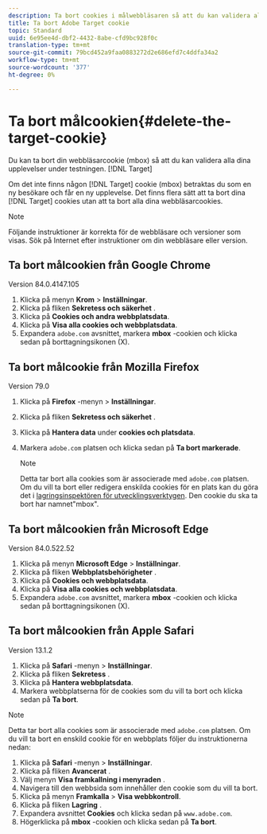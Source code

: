 ```yaml
---
description: Ta bort cookies i målwebbläsaren så att du kan validera alla dina upplevelser.
title: Ta bort Adobe Target cookie
topic: Standard
uuid: 6e95ee4d-dbf2-4432-8abe-cfd9bc928f0c
translation-type: tm+mt
source-git-commit: 79bcd452a9faa0883272d2e686efd7c4ddfa34a2
workflow-type: tm+mt
source-wordcount: '377'
ht-degree: 0%

---
```



# Ta bort målcookien{#delete-the-target-cookie}

Du kan ta bort din webbläsarcookie (mbox) så att du kan validera alla dina upplevelser under testningen. [!DNL Target]

Om det inte finns någon [!DNL Target] cookie (mbox) betraktas du som en ny besökare och får en ny upplevelse. Det finns flera sätt att ta bort dina [!DNL Target] cookies utan att ta bort alla dina webbläsarcookies.

>[!NOTE]
>
>Följande instruktioner är korrekta för de webbläsare och versioner som visas. Sök på Internet efter instruktioner om din webbläsare eller version.

## Ta bort målcookien från Google Chrome

Version 84.0.4147.105

1. Klicka på menyn **Krom** > **Inställningar**.
1. Klicka på fliken **Sekretess och säkerhet** .
1. Klicka på **Cookies och andra webbplatsdata**.
1. Klicka på **Visa alla cookies och webbplatsdata**.
1. Expandera `adobe.com` avsnittet, markera **mbox** -cookien och klicka sedan på borttagningsikonen (X).

## Ta bort målcookie från Mozilla Firefox

Version 79.0

1. Klicka på **Firefox** -menyn > **Inställningar**.
1. Klicka på fliken **Sekretess och säkerhet** .
1. Klicka på **Hantera data** under **cookies och platsdata**.
1. Markera `adobe.com` platsen och klicka sedan på **Ta bort markerade**.

   >[!NOTE]
   >
   >Detta tar bort alla cookies som är associerade med `adobe.com` platsen. Om du vill ta bort eller redigera enskilda cookies för en plats kan du göra det i [lagringsinspektören för utvecklingsverktygen](https://developer.mozilla.org/en-US/docs/Tools/Storage_Inspector). Den cookie du ska ta bort har namnet&quot;mbox&quot;.

## Ta bort målcookien från Microsoft Edge

Version 84.0.522.52

1. Klicka på menyn **Microsoft Edge** > **Inställningar**.
1. Klicka på fliken **Webbplatsbehörigheter** .
1. Klicka på **Cookies och webbplatsdata**.
1. Klicka på **Visa alla cookies och webbplatsdata**.
1. Expandera `adobe.com` avsnittet, markera **mbox** -cookien och klicka sedan på borttagningsikonen (X).

## Ta bort målcookien från Apple Safari

Version 13.1.2

1. Klicka på **Safari** -menyn > **Inställningar**.
1. Klicka på fliken **Sekretess** .
1. Klicka på **Hantera webbplatsdata**.
1. Markera webbplatserna för de cookies som du vill ta bort och klicka sedan på **Ta bort**.

>[!NOTE]
>
>Detta tar bort alla cookies som är associerade med `adobe.com` platsen. Om du vill ta bort en enskild cookie för en webbplats följer du instruktionerna nedan:

1. Klicka på **Safari** -menyn > **Inställningar**.
1. Klicka på fliken **Avancerat** .
1. Välj menyn **Visa framkallning i menyraden** .
1. Navigera till den webbsida som innehåller den cookie som du vill ta bort.
1. Klicka på menyn **Framkalla** > **Visa webbkontroll**.
1. Klicka på fliken **Lagring** .
1. Expandera avsnittet **Cookies** och klicka sedan på `www.adobe.com`.
1. Högerklicka på **mbox** -cookien och klicka sedan på **Ta bort**.